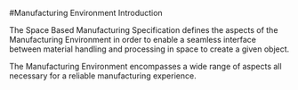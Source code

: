 #Manufacturing Environment Introduction

The Space Based Manufacturing Specification defines the aspects of the Manufacturing Environment in order to enable a seamless interface between material handling and processing in space to create a given object.

The Manufacturing Environment encompasses a wide range of aspects all necessary for a reliable manufacturing experience.   
